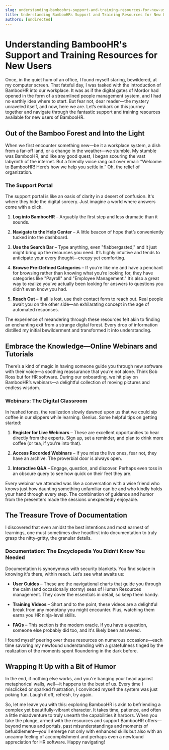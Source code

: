 ```yaml
---
slug: understanding-bamboohrs-support-and-training-resources-for-new-users
title: Understanding BambooHRs Support and Training Resources for New Users
authors: [undirected]
---
```



# Understanding BambooHR's Support and Training Resources for New Users

Once, in the quiet hum of an office, I found myself staring, bewildered, at my computer screen. That fateful day, I was tasked with the introduction of BambooHR into our workplace. It was as if the digital gates of Mordor had opened in the form of a streamlined people management system, and I had no earthly idea where to start. But fear not, dear reader—the mystery unraveled itself, and now, here we are. Let’s embark on this journey together and navigate through the fantastic support and training resources available for new users of BambooHR.

## Out of the Bamboo Forest and Into the Light

When we first encounter something new—be it a workplace system, a dish from a far-off land, or a change in the weather—we stumble. My stumble was BambooHR, and like any good quest, I began scouring the vast labyrinth of the internet. But a friendly voice rang out over email: “Welcome to BambooHR! Here’s how we help you settle in.” Oh, the relief of organization. 

### The Support Portal

The support portal is like an oasis of clarity in a desert of confusion. It's where they hide the digital sorcery. Just imagine a world where answers come with a click. 

1. **Log into BambooHR** – Arguably the first step and less dramatic than it sounds.
   
2. **Navigate to the Help Center** – A little beacon of hope that’s conveniently tucked into the dashboard.

3. **Use the Search Bar** – Type anything, even "flabbergasted," and it just might bring up the resources you need. It’s highly intuitive and tends to anticipate your every thought—creepy yet comforting.

4. **Browse Pre-Defined Categories** – If you’re like me and have a penchant for browsing rather than knowing what you’re looking for, they have categories like "Payroll" and "Employee Management." It’s also a great way to realize you’ve actually been looking for answers to questions you didn’t even know you had.

5. **Reach Out** – If all is lost, use their contact form to reach out. Real people await you on the other side—an exhilarating concept in the age of automated responses.

The experience of meandering through these resources felt akin to finding an enchanting exit from a strange digital forest. Every drop of information distilled my initial bewilderment and transformed it into understanding.

## Embrace the Knowledge—Online Webinars and Tutorials

There’s a kind of magic in having someone guide you through new software with their voice—a soothing reassurance that you’re not alone. Think Bob Ross but for HR software. During our onboarding, we hit play on BambooHR’s webinars—a delightful collection of moving pictures and endless wisdom.

### Webinars: The Digital Classroom

In hushed tones, the realization slowly dawned upon us that we could sip coffee in our slippers while learning. Genius. Some helpful tips on getting started:

1. **Register for Live Webinars** – These are excellent opportunities to hear directly from the experts. Sign up, set a reminder, and plan to drink more coffee (or tea, if you're into that).

2. **Access Recorded Webinars** – If you miss the live ones, fear not, they have an archive. The proverbial door is always open.

3. **Interactive Q&A** – Engage, question, and discover. Perhaps even toss in an obscure query to see how quick on their feet they are.

Every webinar we attended was like a conversation with a wise friend who knows just how daunting something unfamiliar can be and who kindly holds your hand through every step. The combination of guidance and humor from the presenters made the sessions unexpectedly enjoyable.

## The Treasure Trove of Documentation

I discovered that even amidst the best intentions and most earnest of learnings, one must sometimes dive headfirst into documentation to truly grasp the nitty-gritty, the granular details.

### Documentation: The Encyclopedia You Didn’t Know You Needed

Documentation is synonymous with security blankets. You find solace in knowing it's there, within reach. Let’s see what awaits us:

* **User Guides** – These are the navigational charts that guide you through the calm (and occasionally stormy) seas of Human Resources management. They cover the essentials in detail, so keep them handy.

* **Training Videos** – Short and to the point, these videos are a delightful break from any monotony you might encounter. Plus, watching them earns you HR ninja-level skills.

* **FAQs** – This section is the modern oracle. If you have a question, someone else probably did too, and it's likely been answered.

I found myself peering over these resources on numerous occasions—each time savoring my newfound understanding with a gratefulness tinged by the realization of the moments spent floundering in the dark before.

## Wrapping It Up with a Bit of Humor

In the end, if nothing else works, and you're banging your head against metaphorical walls, well—it happens to the best of us. Every time I misclicked or sparked frustration, I convinced myself the system was just poking fun. Laugh it off, refresh, try again.

So, let me leave you with this: exploring BambooHR is akin to befriending a complex yet beautifully-vibrant character. It takes time, patience, and often a little misadventure to truly unearth the capabilities it harbors. When you take the plunge, armed with the resources and support BambooHR offers—beyond menus and portals, past misunderstandings and moments of befuddlement—you'll emerge not only with enhanced skills but also with an uncanny feeling of accomplishment and perhaps even a newfound appreciation for HR software. Happy navigating!
